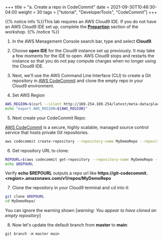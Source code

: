 +++
title = "a. Create a repo in CodeCommit"
date = 2021-09-30T10:46:30-04:00
weight = 30
tags = ["tutorial", "DeveloperTools", "CodeCommit"]
+++

{{% notice info %}}This lab requires an AWS Cloud9 IDE. If you do not have an AWS Cloud9 IDE set up, complete the **[Prepartion](/02-aws-getting-started.html)** section of the workshop.
{{% /notice %}}

1. In the AWS Management Console search bar, type and select **Cloud9**.
	
2. Choose **open IDE** for the Cloud9 instance set up previously. It may take a few moments for the IDE to open. AWS Cloud9 stops and restarts the instance so that you do not pay compute charges when no longer using the Cloud9 IDE.

3. Next, we'll use the AWS Command Line Interface (CLI) to create a Git repository in [AWS CodeCommit](https://aws.amazon.com/codecommit/) and clone the empty repo in your Cloud9 environment.

4. Set AWS Region

```bash
AWS_REGION=$(curl --silent http://169.254.169.254/latest/meta-data/placement/region)
echo "export AWS_REGION=${AWS_REGION}"
```

5. Next create your CodeCommit Repo:

[AWS CodeCommit](https://aws.amazon.com/codecommit/) is a secure, highly scalable, managed source control service that hosts private Git repositories.

```bash
aws codecommit create-repository --repository-name MyDemoRepo --repository-description "My demonstration repository" --tags Team=SC21 --region $AWS_REGION
```

6. Get repository URL to clone:

```bash
REPOURL=$(aws codecommit get-repository --repository-name MyDemoRepo --query repositoryMetadata.cloneUrlHttp --output text --region $AWS_REGION)
echo $REPOURL
```

Verify **echo $REPOURL** outputs a repo url like **https://git-codecommit.\<region\>.amazonaws.com/v1/repos/MyDemoRepo**

7. Clone the repository in your Cloud9 terminal and cd into it:

```bash
git clone $REPOURL
cd MyDemoRepo/
```
You can ignore the warning shown [*warning: You appear to have cloned an empty repository*]

8. Now let's update the default branch from **master** to **main**:
```
git branch -m master main
```
